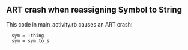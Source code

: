 ## ART crash when reassigning Symbol to String

This code in main_activity.rb causes an ART crash:

```
  sym = :thing
  sym = sym.to_s
```

